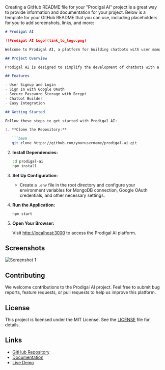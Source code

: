Creating a GitHub README file for your "Prodigal AI" project is a great way to provide information and documentation for your project. Below is a template for your GitHub README that you can use, including placeholders for you to add screenshots, links, and more:

```markdown
# Prodigal AI

![Prodigal AI Logo](link_to_logo.png)

Welcome to Prodigal AI, a platform for building chatbots with user management and chatbot integration.

## Project Overview

Prodigal AI is designed to simplify the development of chatbots with a range of features, including user signup, login functionalities, and the ability to sign in with Google OAuth. User passwords are securely stored using bcrypt encryption in MongoDB. Additionally, our platform provides an intuitive chatbot builder for creating and customizing chatbots.

## Features

- User Signup and Login
- Sign In with Google OAuth
- Secure Password Storage with Bcrypt
- Chatbot Builder
- Easy Integration

## Getting Started

Follow these steps to get started with Prodigal AI:

1. **Clone the Repository:**

   ```bash
   git clone https://github.com/yourusername/prodigal-ai.git
   ```

2. **Install Dependencies:**

   ```bash
   cd prodigal-ai
   npm install
   ```

3. **Set Up Configuration:**

   - Create a `.env` file in the root directory and configure your environment variables for MongoDB connection, Google OAuth credentials, and other necessary settings.

4. **Run the Application:**

   ```bash
   npm start
   ```

5. **Open Your Browser:**

   Visit [http://localhost:3000](http://localhost:3000) to access the Prodigal AI platform.

## Screenshots

![Screenshot 1](./client/screenshot/Screenshot(255)%20.png)


## Contributing

We welcome contributions to the Prodigal AI project. Feel free to submit bug reports, feature requests, or pull requests to help us improve this platform.

## License

This project is licensed under the MIT License. See the [LICENSE](LICENSE) file for details.

## Links

- [GitHub Repository](https://github.com/yourusername/prodigal-ai)
- [Documentation](link_to_documentation)
- [Live Demo](link_to_live_demo)


